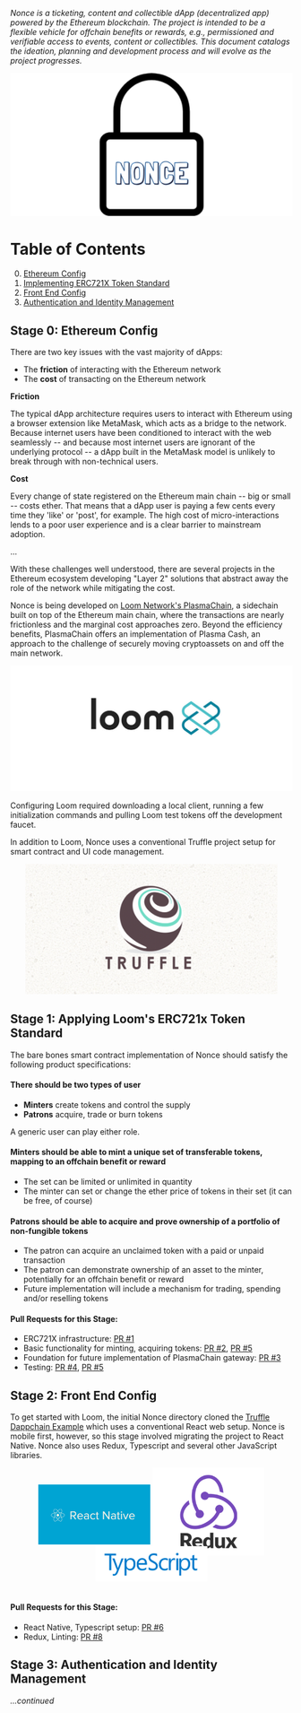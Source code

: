 _Nonce is a ticketing, content and collectible dApp (decentralized app) powered by the Ethereum blockchain. The project is intended to be a flexible vehicle for offchain benefits or rewards, e.g., permissioned and verifiable access to events, content or collectibles. This document catalogs the ideation, planning and development process and will evolve as the project progresses._

<p align="center">
  <img src="./src/assets/readme/provisional-logo.png" width="550px" /> 
</p>

# **Table of Contents**

0. [ Ethereum Config ](#eth-config)
1. [ Implementing ERC721X Token Standard](#erc721x)
2. [ Front End Config](#frontend-config)
3. [ Authentication and Identity Management](#auth)

<a name="eth-config"></a>
## **Stage 0: Ethereum Config**

There are two key issues with the vast majority of dApps:

- The **friction** of interacting with the Ethereum network
- The **cost** of transacting on the Ethereum network

**Friction**

The typical dApp architecture requires users to interact with Ethereum using a browser extension like MetaMask, which acts as a bridge to the network. Because internet users have been conditioned to interact with the web seamlessly -- and because most internet users are ignorant of the underlying protocol -- a dApp built in the MetaMask model is unlikely to break through with non-technical users.

**Cost**

Every change of state registered on the Ethereum main chain -- big or small -- costs ether. That means that a dApp user is paying a few cents every time they 'like' or 'post', for example. The high cost of micro-interactions lends to a poor user experience and is a clear barrier to mainstream adoption.

...

With these challenges well understood, there are several projects in the Ethereum ecosystem developing "Layer 2" solutions that abstract away the role of the network while mitigating the cost.

Nonce is being developed on [Loom Network's PlasmaChain](https://medium.com/loom-network/deploying-your-first-app-to-loom-plasmachain-installing-loom-setting-up-your-environment-and-b04aecfccf1f), a sidechain built on top of the Ethereum main chain, where the transactions are nearly frictionless and the marginal cost approaches zero. Beyond the efficiency benefits, PlasmaChain offers an implementation of Plasma Cash, an approach to the challenge of securely moving cryptoassets on and off the main network.

![Loom](./src/assets/readme/loom-network.jpg)

Configuring Loom required downloading a local client, running a few initialization commands and pulling Loom test tokens off the development faucet.

In addition to Loom, Nonce uses a conventional Truffle project setup for smart contract and UI code management.

<p align="center">
  <img src="./src/assets/readme/truffle.png" width="450px" /> 
</p>

<a name="erc721x"></a>
## **Stage 1: Applying Loom's ERC721x Token Standard**

The bare bones smart contract implementation of Nonce should satisfy the following product specifications:

#### There should be **two types of user**

- **Minters** create tokens and control the supply
- **Patrons** acquire, trade or burn tokens

A generic user can play either role.

#### Minters should be able to mint a unique set of transferable tokens, mapping to an offchain benefit or reward

- The set can be limited or unlimited in quantity
- The minter can set or change the ether price of tokens in their set (it can be free, of course)

#### Patrons should be able to acquire and prove ownership of a portfolio of non-fungible tokens

- The patron can acquire an unclaimed token with a paid or unpaid transaction
- The patron can demonstrate ownership of an asset to the minter, potentially for an offchain benefit or reward
- Future implementation will include a mechanism for trading, spending and/or reselling tokens

#### Pull Requests for this Stage:

- ERC721X infrastructure: [PR #1](https://github.com/michaelcohen716/nonce/pull/1)
- Basic functionality for minting, acquiring tokens: [PR #2](https://github.com/michaelcohen716/nonce/pull/2), [PR #5](https://github.com/michaelcohen716/nonce/pull/5)
- Foundation for future implementation of PlasmaChain gateway: [PR #3](https://github.com/michaelcohen716/nonce/pull/3)
- Testing: [PR #4](https://github.com/michaelcohen716/nonce/pull/4), [PR #5](https://github.com/michaelcohen716/nonce/pull/5)

<a name="frontend-config"></a>
## **Stage 2: Front End Config**

To get started with Loom, the initial Nonce directory cloned the [Truffle Dappchain Example](https://github.com/loomnetwork/truffle-dappchain-example) which uses a conventional React web setup. Nonce is mobile first, however, so this stage involved migrating the project to React Native. Nonce also uses Redux, Typescript and several other JavaScript libraries.

<p align="center">
  <img src="./src/assets/readme/native.png" width="200"  /> 
  <img src="./src/assets/readme/redux.png" width="200" style="margin-bottom: -20px" /> 
  <img src="./src/assets/readme/typescript.png" width="200" style="margin-bottom: 15px"/> 
</p>

#### Pull Requests for this Stage:

- React Native, Typescript setup: [PR #6](https://github.com/michaelcohen716/nonce/pull/6)
- Redux, Linting: [PR #8](https://github.com/michaelcohen716/nonce/pull/8)

<a name="auth"></a>
## **Stage 3: Authentication and Identity Management**
_...continued_
